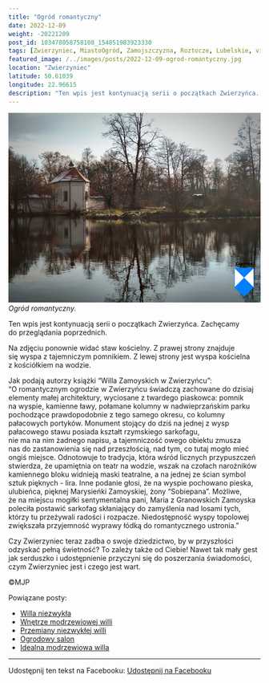 ```yaml
---
title: "Ogród romantyczny"
date: 2022-12-09
weight: -20221209
post_id: 103478058758108_154851983923330
tags: [Zwierzyniec, MiastoOgród, Zamojszczyzna, Roztocze, Lubelskie, villarestituta, turystyka, dziedzictwo, zabytki, krajobrazy]
featured_image: /../images/posts/2022-12-09-ogrod-romantyczny.jpg
location: "Zwierzyniec"
latitude: 50.61039
longitude: 22.96615
description: "Ten wpis jest kontynuacją serii o początkach Zwierzyńca. Zachęcamy do przeglądania poprzednich...."
---
```


![Ogród romantyczny.](/images/posts/2022-12-09-ogrod-romantyczny.jpg)
*Ogród romantyczny.*

Ten wpis jest kontynuacją serii o początkach Zwierzyńca. Zachęcamy do przeglądania poprzednich.

Na zdjęciu ponownie widać staw kościelny. Z prawej strony znajduje się wyspa z tajemniczym pomnikiem. Z lewej strony jest wyspa kościelna z kościółkiem na wodzie.

Jak podają autorzy książki “Willa Zamoyskich w Zwierzyńcu”:
“O romantycznym ogrodzie w Zwierzyńcu świadczą zachowane do dzisiaj elementy małej architektury, wyciosane z twardego piaskowca: pomnik na wyspie, kamienne ławy, połamane kolumny w nadwieprzańskim parku pochodzące prawdopodobnie z tego samego okresu, co kolumny pałacowych portyków. Monument stojący do dziś na jednej z wysp pałacowego stawu posiada kształt rzymskiego sarkofagu, nie ma na nim żadnego napisu, a tajemniczość owego obiektu zmusza nas do zastanowienia się nad przeszłością, nad tym, co tutaj mogło mieć ongiś miejsce. Odnotowuje to tradycja, która wśród licznych przypuszczeń stwierdza, że upamiętnia on teatr na wodzie, wszak na czołach narożników kamiennego bloku widnieją maski teatralne, a na jednej ze ścian symbol sztuk pięknych - lira. Inne podanie głosi, że na wyspie pochowano pieska, ulubieńca, pięknej Marysieńki Zamoyskiej, żony “Sobiepana”. Możliwe, że na miejscu mogiłki sentymentalna pani, Maria z Granowskich Zamoyska poleciła postawić sarkofag skłaniający do zamyślenia nad losami tych, którzy tu przeżywali radości i rozpacze. Niedostępność wyspy topolowej zwiększała przyjemność wyprawy łódką do romantycznego ustronia.”

Czy Zwierzyniec teraz zadba o swoje dziedzictwo, by w przyszłości odzyskać pełną świetność?
To zależy także od Ciebie!
Nawet tak mały gest jak serduszko i udostępnienie przyczyni się do poszerzania świadomości, czym Zwierzyniec jest i czego jest wart.



©MJP

Powiązane posty:
- [Willa niezwykła](/posts/willa-niezwykla)
- [Wnętrze modrzewiowej willi](/posts/wnetrze-modrzewiowej-willi)
- [Przemiany niezwykłej willi](/posts/przemiany-niezwyklej-willi)
- [Ogrodowy salon](/posts/ogrodowy-salon)
- [Idealna modrzewiowa willa](/posts/idealna-modrzewiowa-willa)


---

Udostępnij ten tekst na Facebooku:
[Udostępnij na Facebooku](https://www.facebook.com/sharer/sharer.php?u=https://stowarzyszeniewachniewskiej.pl/posts/ogrod-romantyczny)

<script type="application/ld+json">
{
  "@context": "https://schema.org",
  "@type": "BlogPosting",
  "headline": "Ogród romantyczny",
  "datePublished": "2022-12-09",
  "dateModified": "2022-12-09",
  "author": {
    "@type": "Person",
    "name": "Michał Jan Patyk"
  },
  "publisher": {
    "@type": "Organization",
    "name": "Stowarzyszenie im. Aleksandry Wachniewskiej",
    "logo": {
      "@type": "ImageObject",
      "url": "https://stowarzyszeniewachniewskiej.pl/images/logo/logo.svg"
    }
  },
  "mainEntityOfPage": {
    "@type": "WebPage",
    "@id": "https://stowarzyszeniewachniewskiej.pl/posts/ogrod-romantyczny"
  },
  "image": {
    "@type": "ImageObject",
    "url": "https://stowarzyszeniewachniewskiej.pl//images/posts/2022-12-09-ogrod-romantyczny.jpg"
  },
  "articleSection": "Dziedzictwo Kulturowe i Zabytki",
  "keywords": "[Zwierzyniec, MiastoOgród, Zamojszczyzna, Roztocze, Lubelskie, villarestituta, turystyka, dziedzictwo, zabytki, krajobrazy]",
  "wordCount": 242,
  "articleBody": "Ten wpis jest kontynuacją serii o początkach Zwierzyńca. Zachęcamy do przeglądania poprzednich.\n\nNa zdjęciu ponownie widać staw kościelny. Z prawej strony znajduje się wyspa z tajemniczym pomnikiem. Z lewej strony jest wyspa kościelna z kościółkiem na wodzie.\n\nJak podają autorzy książki “Willa Zamoyskich w Zwierzyńcu”:\n“O romantycznym ogrodzie w Zwierzyńcu świadczą zachowane do dzisiaj elementy małej architektury, wyciosane z twardego piaskowca: pomnik na wyspie, kamienne ławy, połamane kolumny w nadwieprzańskim parku pochodzące prawdopodobnie z tego samego okresu, co kolumny pałacowych portyków. Monument stojący do dziś na jednej z wysp pałacowego stawu posiada kształt rzymskiego sarkofagu, nie ma na nim żadnego napisu, a tajemniczość owego obiektu zmusza nas do zastanowienia się nad przeszłością, nad tym, co tutaj mogło mieć ongiś miejsce. Odnotowuje to tradycja, która wśród licznych przypuszczeń stwierdza, że upamiętnia on teatr na wodzie, wszak na czołach narożników kamiennego bloku widnieją maski teatralne, a na jednej ze ścian symbol sztuk pięknych - lira. Inne podanie głosi, że na wyspie pochowano pieska, ulubieńca, pięknej Marysieńki Zamoyskiej, żony “Sobiepana”. Możliwe, że na miejscu mogiłki sentymentalna pani, Maria z Granowskich Zamoyska poleciła postawić sarkofag skłaniający do zamyślenia nad losami tych, którzy tu przeżywali radości i rozpacze. Niedostępność wyspy topolowej zwiększała przyjemność wyprawy łódką do romantycznego ustronia.”\n\nCzy Zwierzyniec teraz zadba o swoje dziedzictwo, by w przyszłości odzyskać pełną świetność?\nTo zależy także od Ciebie!\nNawet tak mały gest jak serduszko i udostępnienie przyczyni się do poszerzania świadomości, czym Zwierzyniec jest i czego jest wart.\n\n\n\n©MJP",
  "description": "Ten wpis jest kontynuacją serii o początkach Zwierzyńca. Zachęcamy do przeglądania poprzednich....",
  "copyrightHolder": {
    "@type": "Person",
    "name": "Michał Jan Patyk"
  }
}
</script>
<script type="application/ld+json">
{
  "@context": "https://schema.org",
  "@type": "BreadcrumbList",
  "itemListElement": [
    {
      "@type": "ListItem",
      "position": 1,
      "name": "Home",
      "item": "https://stowarzyszeniewachniewskiej.pl"
    },
    {
      "@type": "ListItem",
      "position": 2,
      "name": "posts",
      "item": "https://stowarzyszeniewachniewskiej.pl/posts"
    },
    {
      "@type": "ListItem",
      "position": 3,
      "name": "Ogród romantyczny",
      "item": "https://stowarzyszeniewachniewskiej.pl/posts/ogrod-romantyczny"
    }
  ]
}
</script>

